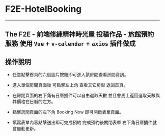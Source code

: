 # F2E-HotelBooking
---
 The F2E - 前端修練精神時光屋
 投稿作品 - 旅館預約服務
 使用 `Vue` + `v-calendar` + `axios` 插件做成
---
## 操作說明

- 任意點擊首頁的六個圖片按鈕即可進入該房間查看房間資訊。

- 進入單個房間頁面後 可點擊左上角 查看其它房型 返回首頁。

- 在房間頁面的右下角有日曆插件可以自由選取天數 並且會馬上返回選取天數與其價格在日曆的左方。

- 點擊房間頁面的左下角 Booking Now 即可開啟表單頁面。

- 填寫表單內容點擊送出即可完成預約 完成預約後關閉表單 右下角日曆插件就會自動更新。
